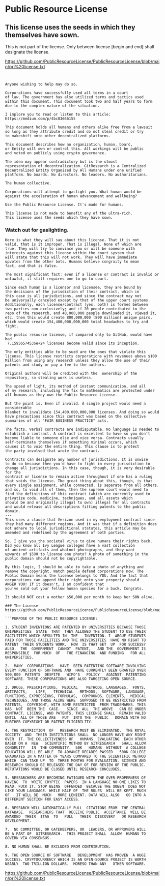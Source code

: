 # Public Resource License
## This license uses the seeds in which they themselves have sown.
This is not part of the license. Only between license \[begin and end\] shall designate the license. 

https://github.com/PublicResourceLicense/PublicResourceLicense/blob/main/prl%20license.txt

```GitResearch will temporarily include GitHub and GitLab until 7/19/23.


Anyone wishing to help may do so.

Corporations have successfully used all terms in a court
of law. The government has also utilized terms and tactics used
within this document. This document took two and half years to form
due to the complex nature of the situation. 

I implore you to read or listen to this article:
https://medium.com/p/4bc83666155

This document holds all humans and others alike free from a lawsuit
so long as they attribute credit and do not steal credit or try
to makeshift onto other decentralized platforms.

This document describes how no organization, human, board,
or Entity will own or control this. All workings will be public
and voted on publicly using crypto governance.

The idea may appear contradictory but is the utmost 
representation of decentralization. GitResearch is a Centralized
Decentralized Entity Organized by All Humans under one unified
platform. No boards. No directors. No leaders. No authoritarians.

The human collective.

Corporations will attempt to gaslight you. What human would be
against the acceleration of human advancement and wellbeing?

Use the Public Resource License. It's made for humans.

This license is not made to benefit any of the ultra-rich.
This license uses the seeds which they have sown.
```
### Watch out for gaslighting.
```
Here is what they will say about this license. That it is not
valid, that is it improper. That is illegal. None of which are
true. They will try to convince you or will be someone with
interests against this license within the court system that
will state that this will not work. They will have immediate
upvotes from the other bots. Humans believe congruity to mean
fact, and that is false.

The most significant fact: even if a license or contract is invalid or
unlawful, it still requires one to go to court.

Since each human is a licensor and licensee, they are bound by
the decisions of the jurisdiction of their contract, which in
this case is all jurisdictions, and since the contract may not
be universally canceled except by that of the upper court systems.
Additionally, each license/contract (yes, both) is formed between
two parties non-exclusively; and if 20 people contributed to the
repo of the research, and 40,000,000 people downloaded it, viewed it,
etc. then this would create 800,000,000 (800 million) unique pairs,
which would create 154,400,000,000,000 total headaches to try and
fight. 

The public resource license, if compared only to GitHub, would have had 
 7.15956574536e+24 licenses become valid since its inception. 

The only entities able to be sued are the ones that violate this 
license. This license restricts corporations with revenues above $100 Million from using any research unless they allow the use of their
patents and study or pay a fee to the authors.

Original authors will be credited with the  ownership of the
repository, so stealing work is useless. 

The speed of light, its method of instant communication, and all
of my research, including the fix to mathematics are protected under
all humans as they own the Public Resource License. 

But the point is. Even if invalid. A single project would need a considerable
blanket to invalidate 154,400,000,000,000 licenses. And doing so would
have precautions since this contract was based on the collective
summaries of all "FAIR BUSINESS PRACTICE" acts.

The facts. Verbal contracts are indisputable. No language is needed to 
establish a contract. A contract is excellent to have so you don't
become liable to someone else and vice versa. Contracts usually
self-terminate themselves if something minimal occurs, which
causes it to void the entire thing. This clause is to protect
the party involved that wrote the contract.

Contracts can designate any number of jurisdictions. It is unwise
to do so because then you'd have to fight in every jurisdiction to
change all jurisdictions. In this case, though, it is very desirable for the
contract or license to remain active throughout if one has a ruling 
that voids the license. The great thing about this, though, is that
every single assignment, while connected, is separate from all others,
and so, to void all of them, then the supreme court would need to
find the definitions of this contract (which are currently used to
privatize code, medicine, techniques, and all assets which
should be and originally illegal to own) illegal for all contracts
and would release all descriptions fitting patents to the public
domain.
---
This uses a clause that Verizon used in my employment contract since
they had many different regions. And it was that if a definition does
not adhere to local jurisdictional statutes, this article may be
amended and redefined by the agreement of both parties.

So. I give you the societal virus to give humans their rights back.
Did you know all Ivy League colleges have a vast collection
of ancient artifacts and whatnot photographs, and they want
upwards of $500 to license one photo? A photo of something in the
public domain should not be copyrightable.

By this logic, I should be able to take a photo of anything and
remove the copyright. Watch people defend corporations now. The
Public Domain means the license belongs to YOU. And the fact that
corporations can append their right onto your property should 
ANGER YOU! If it doesn't, I am confident that
you've sold out your fellow human species for a buck. Congrats. 

It should NOT cost a mother $50,000 per month to keep her SON alive. 

### The License
https://github.com/PublicResourceLicense/PublicResourceLicense/blob/main/prl%20license.txt

```PURPOSE OF THE PUBLIC RESOURCE LICENSE:

1. STUDENT INVENTIONS ARE PATENTED BY UNIVERSITIES BECAUSE THOSE
UNIVERSITIES  STATE  THAT  THEY ALLOWED THE STUDENT TO USE THEIR
FACILITIES WHICH RESULTED IN  THE   INVENTION. I  ARGUE STUDENTS
PAID FOR THOSE FACILITIES AND THE UNIVERSITIES  HAVE NO RIGHT TO
PATENT  THEIR STUDENTS WORK.  HOW  IS THAT SET  UP  FOR SUCCESS?
ALSO.  THE  GOVERNMENT  CANNOT  PATENT,   AND THE  GOVERNMENT IS
RESPONSIBLE  FOR MUCH  OF   THE FINANCING  AND FUNDING   FOR ALL
UNIVERSITIES.

2.  MANY  CORPORATIONS   HAVE  BEEN PATENTING SOFTWARE INVOLVING
EVERY FUNCTION OF SOFTWARE AND  HAVE CURRENTLY BEEN GRANTED OVER
500,000  PATENTS  DESPITE   WIPO'S   POLICY   AGAINST  PATENTING
SOFTWARE. THESE CORPORATIONS ARE ALSO TARGETING OPEN SOURCE.

3. DRUGS, PRESCRIPTIONS,  MEDICAL    METHODS, LANGUAGES,  FONTS,
ARTIFACTS,    LIFE,   TECHNICAL   METHODS,  SOFTWARE,  LANGUAGE,
FUNCTIONS, EXPRESSIONS, FORMULAS,  COMPOUNDS, ELEMENTS,  MEDICAL
TECHNIQUES, AND THOSE ALIKE WERE  SUPPOSED TO BE RESTRICTED FROM
PATENTS,  COPYRIGHT, WITH SOME RESTRICTED  FROM TRADEMARKS. THIS
HAS  NOT  BEEN THE  CASE.   SINCE  ALL  THE ABOVE   CAN BE UNDER
CONTRACT, LICENSE, AND PATENTS, THIS LICENSE SHALL  REMAIN VALID
UNTIL  ALL OF THOSE ARE   PUT  INTO THE  PUBLIC   DOMAIN WITH NO
FURTHER COPYRIGHT OR PATENT ELIGIBILITY.

4. THE RESTRICTION  OF   RESEARCH MUST BE ELIMINATED.  THE ROYAL
SOCIETY  AND  THEIR INSTITUTIONS SHALL  NO LONGER HAVE ANY RIGHT
OVER  IT. THE COLLECTIVENESS OF   HUMANS  EVALUATING  EACH OTHER
BASED ON A  NEW   SCIENTIFIC METHOD BY GITRESEARCH   SHALL ALLOW
CONGRUITY   IN  THE COMMUNITY.  50K   HUMANS  WITHOUT  A COLLEGE
EDUCATION WILL BE ABLE  TO ADVANCE DECADES PASSED   500K COLLEGE
GRADUATES IN A MATTER OF YEARS COMPARED TO THE SCIENTIFIC METHOD
WHICH  CAN TAKE UP  TO  THREE MONTHS FOR EVALUATION. SCIENCE AND
RESEARCH SHOULD BE RELEASED THE DAY OF FOR REVIEW OF THE PUBLIC.
REFUTATIONS WOULD BE CLOSED UNTIL RESEARCH CONCLUDES.

5. RESEARCHERS ARE BECOMING FATIGUED WITH THE OVER-PROPERNESS OF
HAVING  TO  WRITE CRYPTIC  PAPERS  IN A LANGUAGE NO ONE LIKES TO
READ. FUCK IT. STOP BEING  OFFENDED  BECAUSE THE QUEEN  DOES NOT
LIKE YOUR LANGUAGE. WHILE HALF OF  THE RULES  WILL BE KEPT. MUCH
OF   IT WILL BE  MUCH   MORE LENIENT. DATA WILL ALSO   GO INTO A
DIFFERENT SECTION FOR EASY ACCESS.

6. RESEARCH WILL AUTOMATICALLY PULL  CITATIONS FROM  THE CENTRAL
DATABASE.  RESEARCHERS THAT  RECEIVE PUBLIC  ACCEPTANCE  WILL BE
AWARDED  THEIR  $TAG  TO   PULL   THEIR  DISCOVERY   OR RESEARCH
DEVELOPMENT.

7.  NO COMMITTEE, OR GATEKEEPERS, OR  LEADERS, OR APPROVERS WILL
BE A PART OF  GITRESEARCH.  THIS PROJECT SHALL  ALLOW  HUMANS TO
GOVERN VIA CONSENSUS.

8. NO HUMAN SHALL BE EXCLUDED FROM CONTRIBUTION.

9. THE OPEN SOURCE OF SOFTWARE   DEVELOPMENT  HAS PROVEN  A HUGE
SUCCESS. CRYPTOCURRENCY WHICH IS AN OPEN-SOURCE PROJECT IS WORTH
NEARLY  TWO TRILLION DOLLARS.  MORESO THAN ANY   OTHER SOFTWARE.
```
https://github.com/PublicResourceLicense/PublicResourceLicense/blob/main/prl%20license.txt
